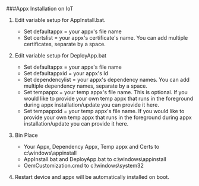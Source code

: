 ###Appx Installation on IoT

1. Edit variable setup for AppInstall.bat.
	- Set defaultappx = your appx's file name
	- Set certslist = your appx's certificate's name. You can add multiple certificates, separate by a space.

2. Edit variable setup for DeployApp.bat
	- Set defaultappx = your appx's file name
	- Set defaultappxid = your appx's Id
	- Set dependencylist = your appx's dependency names. You can add multiple dependency names, separate by a space.
	- Set tempappx = your temp appx's file name. This is optional. If you would like to provide your own temp appx that runs in the foreground during appx installation/update you can provide it here.
	- Set tempappxid = your temp appx's file name. If you would like to provide your own temp appx that runs in the foreground during appx installation/update you can provide it here.

3. Bin Place
	- Your Appx, Dependency Appx, Temp appx and Certs to c:\windows\appinstall
	- AppInstall.bat and DeployApp.bat to c:\windows\appinstall
	- OemCustomization.cmd to c:\windows\system32

4. Restart device and appx will be automatically installed on boot.
